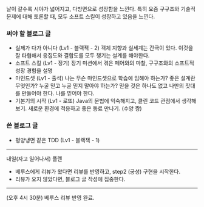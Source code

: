 날이 갈수록 시야가 넓어지고, 다방면으로 성장함을 느낀다.
특히 요즘 구구조와 기술적 문제에 대해 토론할 때, 모두 소프트 스킬이 성장하고 있음을 느낀다.



### 써야 할 블로그 글
- 실제가 다가 아니다 (Lv1 - 블랙잭 - 2)
	 객체 지향과 실세계는 간극이 있다. 이것을 잘 타협해서 응집도와 결합도를 모두 챙기는 설계를 해야한다.
- 소프트 스킬 (Lv1 - 장기)
	 장기 미션에서 겪은 페어와의 마찰, 구구조와의 소프트적 성장 경험을 설명
- 마인드셋 (Lv1 - 출석)
	 나는 무슨 마인드셋으로 학습에 임해야 하는가? 좋은 설계란 무엇인가? 누굴 믿고 누굴 믿지 말아야 하는가? 믿을 것은 하나도 없고 나만의 잣대를 만들어야 한다. 나를 믿어야 한다.
- 기본기의 시작 (Lv1 - 로또)
	 Java의 문법에 익숙해지고, 클린 코드 관점에서 생각해보기. 새로운 환경에 적응하고 좋은 동료 만나기. (수양 짱)

### 쓴 블로그 글
- 평양냉면 같은 TDD (Lv1 - 블랙잭 - 1)




---

내일(자고 일어나서) 플랜
- 베루스에게 리뷰가 왔다면 리뷰를 반영하고, step2 (궁성) 구현을 시작한다.
- 리뷰가 오지 않았다면, 블로그 글 작성에 집중한다.

---


(오후 4시 30분) 베루스 리뷰 반영 완료.


